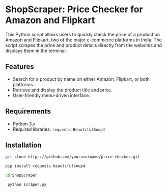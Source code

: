 # ShopScraper: Price Checker for Amazon and Flipkart

This Python script allows users to quickly check the price of a product on Amazon and Flipkart, two of the major e-commerce platforms in India. The script scrapes the price and product details directly from the websites and displays them in the terminal.

## Features

- Search for a product by name on either Amazon, Flipkart, or both platforms.
- Retrieve and display the product title and price.
- User-friendly menu-driven interface.

## Requirements

- Python 3.x
- Required libraries: `requests`, `BeautifulSoup4`

## Installation

   ```bash
   git clone https://github.com/yourusername/price-checker.git

   pip install requests beautifulsoup4

   cd ShopScraper

    python scraper.py
